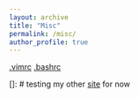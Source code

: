```yaml
---
layout: archive
title: "Misc"
permalink: /misc/
author_profile: true
---
```


[.vimrc](./files/.vimrc)
[.bashrc](./files/.bashrc)

[]: # testing my other [site](https://www.cs.drexel.edu/~lht29/profile) for now

